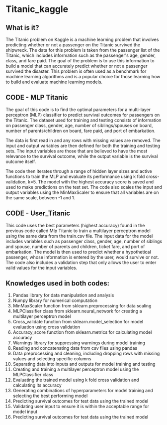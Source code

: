 # Titanic_kaggle

## What is it?

The Titanic problem on Kaggle is a machine learning problem that involves predicting whether or not a passenger on the Titanic survived the shipwreck. The data for this problem is taken from the passenger list of the Titanic, which includes information such as the passenger's age, gender, class, and fare paid. The goal of the problem is to use this information to build a model that can accurately predict whether or not a passenger survived the disaster. This problem is often used as a benchmark for machine learning algorithms and is a popular choice for those learning how to build and evaluate machine learning models.

## CODE - MLP Titanic

The goal of this code is to find the optimal parameters for a multi-layer perceptron (MLP) classifier to predict survival outcomes for passengers on the Titanic. The dataset used for training and testing consists of information on passenger class, gender, age, number of siblings/spouses on board, number of parents/children on board, fare paid, and port of embarkation.

The data is first read in and any rows with missing values are removed. The input and output variables are then defined for both the training and testing sets. The input variables are those that are believed to have the most relevance to the survival outcome, while the output variable is the survival outcome itself.

The code then iterates through a range of hidden layer sizes and active functions to train the MLP and evaluate its performance using k fold cross-validation, k=5. The model with the highest accuracy score is saved and used to make predictions on the test set. The code also scales the input and output variables using the MinMaxScaler to ensure that all variables are on the same scale, between -1 and 1.

## CODE - User_Titanic

This code uses the best parameters (highest accuracy) found in the previous code called Mlp Titanic to train a multilayer perceptron model using the same data from the train.csv file. The input data for the model includes variables such as passenger class, gender, age, number of siblings and spouse, number of parents and children, ticket fare, and port of embarkation. The model is then used to predict whether a hypothetical passenger, whose information is entered by the user, would survive or not. The code also includes a validation step that only allows the user to enter valid values for the input variables.

## Knowledges used in both codes:
1. Pandas library for data manipulation and analysis
2. Numpy library for numerical computation
3. MinMaxScaler function from sklearn.preprocessing for data scaling
4. MLPClassifier class from sklearn.neural_network for creating a multilayer perceptron model
5. Cross_validate function from sklearn.model_selection for model evaluation using cross validation
6. Accuracy_score function from sklearn.metrics for calculating model accuracy
7. Warnings library for suppressing warnings during model training
8. Reading and concatenating data from csv files using pandas
9. Data preprocessing and cleaning, including dropping rows with missing values and selecting specific columns
10. Separating data into inputs and outputs for model training and testing
11. Creating and training a multilayer perceptron model using the MLPClassifier class
12. Evaluating the trained model using k fold cross validation and calculating its accuracy
13. Generating combinations of hyperparameters for model training and selecting the best performing model
14. Predicting survival outcomes for test data using the trained model
15. Validating user input to ensure it is within the acceptable range for model input
16. Predicting survival outcomes for test data using the trained model

